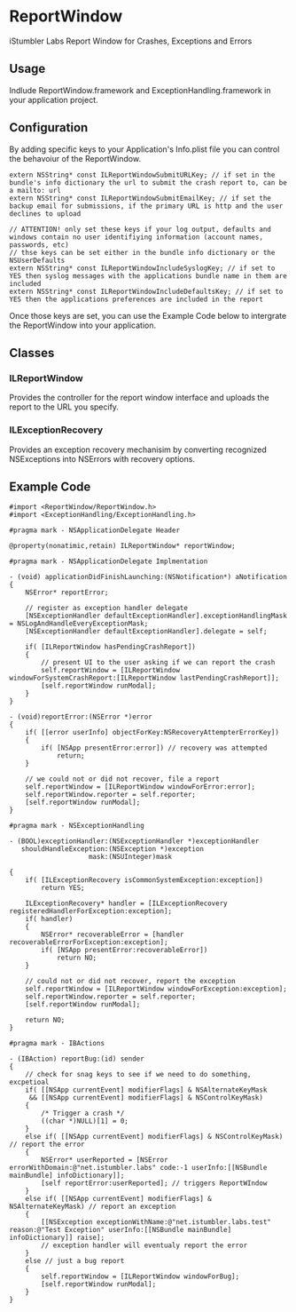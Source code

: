 ReportWindow
==============

iStumbler Labs Report Window for Crashes, Exceptions and Errors

## Usage

Indlude ReportWindow.framework and ExceptionHandling.framework in your application project.

## Configuration

By adding specific keys to your Application's Info.plist file you can control the behavoiur of the ReportWindow.

    extern NSString* const ILReportWindowSubmitURLKey; // if set in the bundle's info dictionary the url to submit the crash report to, can be a mailto: url
    extern NSString* const ILReportWindowSubmitEmailKey; // if set the backup email for submissions, if the primary URL is http and the user declines to upload

    // ATTENTION! only set these keys if your log output, defaults and windows contain no user identifiying information (account names, passwords, etc)
    // thse keys can be set either in the bundle info dictionary or the NSUserDefaults
    extern NSString* const ILReportWindowIncludeSyslogKey; // if set to YES then syslog messages with the applications bundle name in them are included
    extern NSString* const ILReportWindowIncludeDefaultsKey; // if set to YES then the applications preferences are included in the report

Once those keys are set, you can use the Example Code below to intergrate the ReportWindow into your application.

## Classes

### ILReportWindow

Provides the controller for the report window interface and uploads the report to the URL you specify.

### ILExceptionRecovery

Provides an exception recovery mechanisim by converting recognized NSExceptions into NSErrors with recovery options.

## Example Code

    #import <ReportWindow/ReportWindow.h>
    #import <ExceptionHandling/ExceptionHandling.h>

    #pragma mark - NSApplicationDelegate Header

    @property(nonatimic,retain) ILReportWindow* reportWindow;

    #pragma mark - NSApplicationDelegate Implmentation

    - (void) applicationDidFinishLaunching:(NSNotification*) aNotification
    {
        NSError* reportError;
    
        // register as exception handler delegate
        [NSExceptionHandler defaultExceptionHandler].exceptionHandlingMask = NSLogAndHandleEveryExceptionMask;
        [NSExceptionHandler defaultExceptionHandler].delegate = self;
    
        if( [ILReportWindow hasPendingCrashReport])
        {
            // present UI to the user asking if we can report the crash
            self.reportWindow = [ILReportWindow windowForSystemCrashReport:[ILReportWindow lastPendingCrashReport]];
            [self.reportWindow runModal];
        }
    }

    - (void)reportError:(NSError *)error
    {
        if( [[error userInfo] objectForKey:NSRecoveryAttempterErrorKey])
        {
            if( [NSApp presentError:error]) // recovery was attempted
                return;
        }

        // we could not or did not recover, file a report
        self.reportWindow = [ILReportWindow windowForError:error];
        self.reportWindow.reporter = self.reporter;
        [self.reportWindow runModal];
    }

    #pragma mark - NSExceptionHandling

    - (BOOL)exceptionHandler:(NSExceptionHandler *)exceptionHandler
       shouldHandleException:(NSException *)exception
                        mask:(NSUInteger)mask

    {
        if( [ILExceptionRecovery isCommonSystemException:exception])
            return YES;

        ILExceptionRecovery* handler = [ILExceptionRecovery registeredHandlerForException:exception];
        if( handler)
        {
            NSError* recoverableError = [handler recoverableErrorForException:exception];
            if( [NSApp presentError:recoverableError])
                return NO;
        }

        // could not or did not recover, report the exception
        self.reportWindow = [ILReportWindow windowForException:exception];
        self.reportWindow.reporter = self.reporter;
        [self.reportWindow runModal];

        return NO;
    }

    #pragma mark - IBActions

    - (IBAction) reportBug:(id) sender
    {
        // check for snag keys to see if we need to do something, excpetioal
        if( [[NSApp currentEvent] modifierFlags] & NSAlternateKeyMask
         && [[NSApp currentEvent] modifierFlags] & NSControlKeyMask)
        {
            /* Trigger a crash */
            ((char *)NULL)[1] = 0;
        }
        else if( [[NSApp currentEvent] modifierFlags] & NSControlKeyMask) // report the error
        {
            NSError* userReported = [NSError errorWithDomain:@"net.istumbler.labs" code:-1 userInfo:[[NSBundle mainBundle] infoDictionary]];
            [self reportError:userReported]; // triggers ReportWIndow
        }
        else if( [[NSApp currentEvent] modifierFlags] & NSAlternateKeyMask) // report an exception
        {
            [[NSException exceptionWithName:@"net.istumbler.labs.test" reason:@"Test Exception" userInfo:[[NSBundle mainBundle] infoDictionary]] raise];
            // exception handler will eventualy report the error
        }
        else // just a bug report
        {
            self.reportWindow = [ILReportWindow windowForBug];
            [self.reportWindow runModal];
        }
    }
